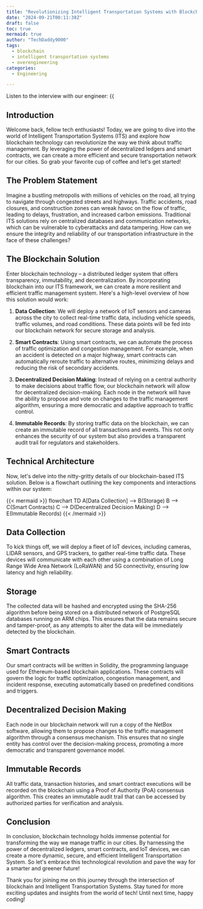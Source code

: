```yaml
---
title: "Revolutionizing Intelligent Transportation Systems with Blockchain Technology"
date: "2024-09-21T00:11:38Z"
draft: false
toc: true
mermaid: true
author: "TechDaddy9000"
tags:
  - blockchain
  - intelligent transportation systems
  - overengineering
categories:
  - Engineering

---
```


Listen to the interview with our engineer: {{<audio src="https://s3.chaops.de/shitops/podcasts/revolutionizing-intelligent-transportation-systems-with-blockchain-technology.mp3" class="audio">}}

## Introduction

Welcome back, fellow tech enthusiasts! Today, we are going to dive into the world of Intelligent Transportation Systems (ITS) and explore how blockchain technology can revolutionize the way we think about traffic management. By leveraging the power of decentralized ledgers and smart contracts, we can create a more efficient and secure transportation network for our cities. So grab your favorite cup of coffee and let's get started!

## The Problem Statement

Imagine a bustling metropolis with millions of vehicles on the road, all trying to navigate through congested streets and highways. Traffic accidents, road closures, and construction zones can wreak havoc on the flow of traffic, leading to delays, frustration, and increased carbon emissions. Traditional ITS solutions rely on centralized databases and communication networks, which can be vulnerable to cyberattacks and data tampering. How can we ensure the integrity and reliability of our transportation infrastructure in the face of these challenges?

## The Blockchain Solution

Enter blockchain technology – a distributed ledger system that offers transparency, immutability, and decentralization. By incorporating blockchain into our ITS framework, we can create a more resilient and efficient traffic management system. Here's a high-level overview of how this solution would work:

1. **Data Collection**: We will deploy a network of IoT sensors and cameras across the city to collect real-time traffic data, including vehicle speeds, traffic volumes, and road conditions. These data points will be fed into our blockchain network for secure storage and analysis.

2. **Smart Contracts**: Using smart contracts, we can automate the process of traffic optimization and congestion management. For example, when an accident is detected on a major highway, smart contracts can automatically reroute traffic to alternative routes, minimizing delays and reducing the risk of secondary accidents.

3. **Decentralized Decision Making**: Instead of relying on a central authority to make decisions about traffic flow, our blockchain network will allow for decentralized decision-making. Each node in the network will have the ability to propose and vote on changes to the traffic management algorithm, ensuring a more democratic and adaptive approach to traffic control.

4. **Immutable Records**: By storing traffic data on the blockchain, we can create an immutable record of all transactions and events. This not only enhances the security of our system but also provides a transparent audit trail for regulators and stakeholders.

## Technical Architecture

Now, let's delve into the nitty-gritty details of our blockchain-based ITS solution. Below is a flowchart outlining the key components and interactions within our system:

{{< mermaid >}}
flowchart TD
    A[Data Collection] --> B(Storage)
    B --> C(Smart Contracts)
    C --> D(Decentralized Decision Making)
    D --> E(Immutable Records)
{{< /mermaid >}}

## Data Collection

To kick things off, we will deploy a fleet of IoT devices, including cameras, LIDAR sensors, and GPS trackers, to gather real-time traffic data. These devices will communicate with each other using a combination of Long Range Wide Area Network (LoRaWAN) and 5G connectivity, ensuring low latency and high reliability.

## Storage

The collected data will be hashed and encrypted using the SHA-256 algorithm before being stored on a distributed network of PostgreSQL databases running on ARM chips. This ensures that the data remains secure and tamper-proof, as any attempts to alter the data will be immediately detected by the blockchain.

## Smart Contracts

Our smart contracts will be written in Solidity, the programming language used for Ethereum-based blockchain applications. These contracts will govern the logic for traffic optimization, congestion management, and incident response, executing automatically based on predefined conditions and triggers.

## Decentralized Decision Making

Each node in our blockchain network will run a copy of the NetBox software, allowing them to propose changes to the traffic management algorithm through a consensus mechanism. This ensures that no single entity has control over the decision-making process, promoting a more democratic and transparent governance model.

## Immutable Records

All traffic data, transaction histories, and smart contract executions will be recorded on the blockchain using a Proof of Authority (PoA) consensus algorithm. This creates an immutable audit trail that can be accessed by authorized parties for verification and analysis.

## Conclusion

In conclusion, blockchain technology holds immense potential for transforming the way we manage traffic in our cities. By harnessing the power of decentralized ledgers, smart contracts, and IoT devices, we can create a more dynamic, secure, and efficient Intelligent Transportation System. So let's embrace this technological revolution and pave the way for a smarter and greener future!

Thank you for joining me on this journey through the intersection of blockchain and Intelligent Transportation Systems. Stay tuned for more exciting updates and insights from the world of tech! Until next time, happy coding!